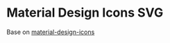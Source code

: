 # Material Design Icons SVG

Base on [material-design-icons](https://github.com/google/material-design-icons)
